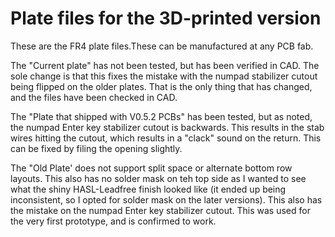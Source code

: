 # Plate files for the 3D-printed version

These are the FR4 plate files.These can be manufactured at any PCB fab. 

The "Current plate" has not been tested, but has been verified in CAD. The sole change is that this fixes the mistake with the numpad stabilizer cutout being flipped on the older plates. That is the only thing that has changed, and the files have been checked in CAD. 

The "Plate that shipped with V0.5.2 PCBs" has been tested, but as noted, the numpad Enter key stabilizer cutout is backwards. This results in the stab wires hitting the cutout, which results in a "clack" sound on the return. This can be fixed by filing the opening slightly. 

The "Old Plate' does not support split space or alternate bottom row layouts. This also has no solder mask on teh top side as I wanted to see what the shiny HASL-Leadfree finish looked like (it ended up being inconsistent, so I opted for solder mask on the later versions). This also has the mistake on the numpad Enter key stabilizer cutout. This was used for the very first prototype, and is confirmed to work. 